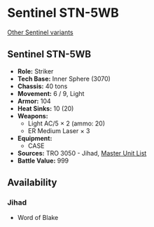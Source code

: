 # Sentinel STN-5WB

[Other Sentinel variants](../sentinel.md)

## Sentinel STN-5WB
- **Role:** Striker
- **Tech Base:** Inner Sphere (3070)
- **Chassis:** 40 tons
- **Movement:** 6 / 9, Light
- **Armor:** 104
- **Heat Sinks:** 10 (20)
- **Weapons:**
  - Light AC/5 × 2 (ammo: 20)
  - ER Medium Laser × 3
- **Equipment:**
  - CASE
- **Sources:** TRO 3050 - Jihad, [Master Unit List](http://masterunitlist.info/Unit/Details/2864/sentinel-stn-5wb)
- **Battle Value:** 999

## Availability

### Jihad
- Word of Blake

